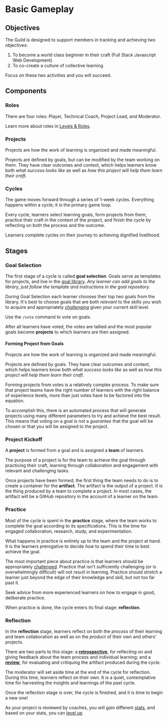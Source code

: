 # Basic Gameplay

## Objectives

The Guild is designed to support members in tracking and achieving two objectives:

1. To become a world class beginner in their craft (Full Stack Javascript Web Development)
1. To co-create a culture of collective learning

Focus on these two activities and you will succeed.

## Components


### Roles

There are four roles: Player, Technical Coach, Project Lead, and Moderator.

Learn more about roles in [Levels & Roles][levels-roles].

### Projects

Projects are how the work of learning is organized and made meaningful.

Projects are defined by goals, but can be modified by the team working on them. They have clear outcomes and context, which helps learners know both _what success looks like_ as well as _how this project will help them learn their craft_.

### Cycles

The game moves forward through a series of 1-week cycles. Everything happens within a cycle; it is the primary game loop.

Every cycle, learners select learning goals, form projects from them, practice their craft in the context of the project, and finish the cycle by reflecting on both the process and the outcome.

Learners complete cycles on their journey to achieving dignified livelihood.

## Stages

### Goal Selection

The first stage of a cycle is called **goal selection**. Goals serve as templates for projects, and live in the [goal library](http://jsdev.learnersguild.org/). _Any learner can add goals to the library, just follow the template and instructions in the goal repository._

During Goal Selection each learner chooses their top two goals from the library. It's best to choose goals that are both _relevant_ to the skills you wish to acquire and appropriately [_challenging_](Challenge.md) given your current skill level.

Use the `/vote` command to vote on goals.

After all learners have voted, the votes are tallied and the most popular goals become **projects** to which learners are then assigned.

#### Forming Project from Goals

Projects are how the work of learning is organized and made meaningful.

Projects are defined by goals. They have clear outcomes and context, which helps learners know both _what success looks like_ as well as _how this project will help them learn their craft_.

Forming projects from votes is a relatively complex process. To make sure that project teams have the right number of learners with the right balance of experience levels, more than just votes have to be factored into the equation.

To accomplish this, there is an automated process that will generate projects using many different parameters to try and achieve the best result. This means that voting on a goal is not a _guarantee_ that the goal will be chosen or that you will be assigned to the project.

### Project Kickoff

A **project** is formed from a goal and is assigned a **team** of learners.

The purpose of a project is for the team to achieve the goal through practicing their craft, learning through collaboration and engagement with relevant and challenging tasks.

Once projects have been formed, the first thing the team needs to do is to create a container for the **artifact**. The artifact is the output of a project. It is the thing produced by a team to complete a project. In most cases, the artifact will be a GitHub repository in the account of a learner on the team.

### Practice

Most of the cycle is spent in the **practice** stage, where the team works to complete the goal according to its specifications. This is the time for engaged collaboration, research, study, and experimentation.

What happens in practice is entirely up to the team and the project at hand. It is the learners prerogative to decide _how_ to spend their time to best achieve the goal.

The most important piece about practice is that learners should be appropriately [challenged](challenge.md). Practice that isn't sufficiently challenging (or is overwhelmingly difficult) will not result in learning. Practice should stretch a learner just beyond the edge of their knowledge and skill, but not too far past it.

Seek advice from more experienced learners on how to engage in good, deliberate practice.

When practice is done, the cycle enters its final stage: **reflection**.

### Reflection

In the **reflection** stage, learners reflect on both the _process_ of their learning and team collaboration as well as on the _product_ of their own and others' projects.

There are two parts to this stage: a [**retrospective**](Learning_Guide/Retrospectives.md), for reflecting on and giving feedback about the team process and individual learning; and a [**review**](Learning_Guide/Review.md), for evaluating and critiquing the artifact produced during the cycle.

The moderator will set aside time at the end of the cycle for reflection. During this time, learners reflect on their own. It is a quiet, contemplative time for harvesting the insights and learnings of the past cycle.

Once the reflection stage is over, the cycle is finished, and it is time to begin a new one!

As your project is reviewed by coaches, you will gain different [stats](stats), and based on your stats, you can [level up][levels-roles]



[guildcrafts]: http://github.com/GuildCrafts
[levels-roles]: ./Levels_and_Roles.md
